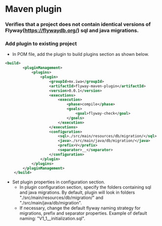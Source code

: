 # Maven plugin #

### Verifies that a project does not contain identical versions of Flyway(https://flywaydb.org/) sql and java migrations. ###

### Add plugin to existing project ###
* In POM file, add the plugin to build plugins section as shown below.

```xml
<build>
		<pluginManagement>
			<plugins>
				<plugin>
					<groupId>mx.iwa</groupId>
					<artifactId>flyway-maven-plugin</artifactId>
					<version>0.0.1</version>
					<executions>
						<execution>
							<phase>compile</phase>
							<goals>
								<goal>flyway-check</goal>
							</goals>
						</execution>
					</executions>
					<configuration>
						<sql>./src/main/resources/db/migration/</sql>
						<java>./src/main/java/db/migration/</java>
						<prefix>V</prefix>
						<separator>__</separator>
					</configuration>
				</plugin>
			</plugins>
		</pluginManagement>
	</build>
```

	
* Set plugin properties in configuration section.
	* In plugin configuration section, specify the folders containing sql and java migrations. By default, plugin will look in folders "./src/main/resources/db/migration/" and "./src/main/java/db/migration".
	* If necessary, change the default flyway naming strategy for migrations, prefix and separator properties. Example of default naming:  "V1_1__initialization.sql".